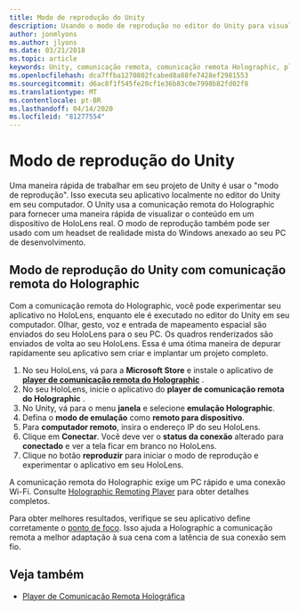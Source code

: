```yaml
---
title: Modo de reprodução do Unity
description: Usando o modo de reprodução no editor do Unity para visualizar as alterações em um dispositivo sem implantar um aplicativo.
author: jonmlyons
ms.author: jlyons
ms.date: 03/21/2018
ms.topic: article
keywords: Unity, comunicação remota, comunicação remota Holographic, player de comunicação remota Holographic
ms.openlocfilehash: dca7ffba1270802fcabed8a88fe7428ef2981553
ms.sourcegitcommit: d6ac8f1f545fe20cf1e36b83c0e7998b82fd02f8
ms.translationtype: MT
ms.contentlocale: pt-BR
ms.lasthandoff: 04/14/2020
ms.locfileid: "81277554"
---
```

# <a name="unity-play-mode"></a>Modo de reprodução do Unity

Uma maneira rápida de trabalhar em seu projeto de Unity é usar o "modo de reprodução". Isso executa seu aplicativo localmente no editor do Unity em seu computador. O Unity usa a comunicação remota do Holographic para fornecer uma maneira rápida de visualizar o conteúdo em um dispositivo de HoloLens real. O modo de reprodução também pode ser usado com um headset de realidade mista do Windows anexado ao seu PC de desenvolvimento.

## <a name="unity-play-mode-with-holographic-remoting"></a>Modo de reprodução do Unity com comunicação remota do Holographic

Com a comunicação remota do Holographic, você pode experimentar seu aplicativo no HoloLens, enquanto ele é executado no editor do Unity em seu computador. Olhar, gesto, voz e entrada de mapeamento espacial são enviados do seu HoloLens para o seu PC. Os quadros renderizados são enviados de volta ao seu HoloLens. Essa é uma ótima maneira de depurar rapidamente seu aplicativo sem criar e implantar um projeto completo.
1. No seu HoloLens, vá para a **Microsoft Store** e instale o aplicativo de **[player de comunicação remota do Holographic](https://www.microsoft.com/store/p/holographic-remoting-player/9nblggh4sv40)** .
2. No seu HoloLens, inicie o aplicativo do **player de comunicação remota do Holographic** .
3. No Unity, vá para o menu **janela** e selecione **emulação Holographic**.
4. Defina o **modo de emulação** como **remoto para dispositivo**.
5. Para **computador remoto**, insira o endereço IP do seu HoloLens.
6. Clique em **Conectar**. Você deve ver o **status da conexão** alterado para **conectado** e ver a tela ficar em branco no HoloLens.
7. Clique no botão **reproduzir** para iniciar o modo de reprodução e experimentar o aplicativo em seu HoloLens.

A comunicação remota do Holographic exige um PC rápido e uma conexão Wi-Fi. Consulte [Holographic Remoting Player](holographic-remoting-player.md) para obter detalhes completos.

Para obter melhores resultados, verifique se seu aplicativo define corretamente o [ponto de foco](focus-point-in-unity.md). Isso ajuda a Holographic a comunicação remota a melhor adaptação à sua cena com a latência de sua conexão sem fio.

## <a name="see-also"></a>Veja também
* [Player de Comunicação Remota Holográfica](holographic-remoting-player.md)
